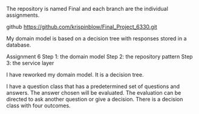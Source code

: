 The repository is named Final and each branch are the individual assignments.

github https://github.com/krispinblow/Final_Project_6330.git

My domain model is based on a decision tree with responses stored in a database.

Assignment 6
    Step 1: the domain model
    Step 2: the repository pattern
    Step 3: the service layer


I have reworked my domain model. It is a decision tree. 

I have a question class that has a predetermined set of questions and answers. The answer chosen will be evaluated. The evaluation can be directed to ask another question or give a decision. There is a decision class with four outcomes.